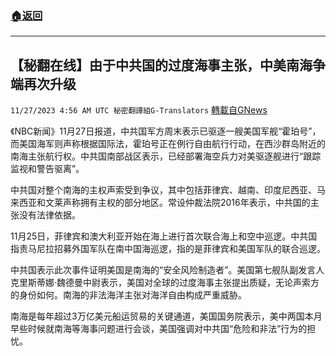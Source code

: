 ###  [:house:返回](README.md)
---


## 【秘翻在线】由于中共国的过度海事主张，中美南海争端再次升级
`11/27/2023 4:56 AM UTC 秘密翻譯組G-Translators` [轉載自GNews](https://gnews.org/articles/2041003)

         

《NBC新闻》11月27日报道，中共国军方周末表示已驱逐一艘美国军舰“霍珀号”，而美国海军则声称根据国际法，霍珀号正在例行自由航行行动，在西沙群岛附近的南海主张航行权。中共国南部战区表示，已经部署海空兵力对美驱逐舰进行“跟踪监视和警告驱离”。

中共国对整个南海的主权声索受到争议，其中包括菲律宾、越南、印度尼西亚、马来西亚和文莱声称拥有主权的部分地区。常设仲裁法院2016年表示，中共国的主张没有法律依据。

11月25日，菲律宾和澳大利亚开始在海上进行首次联合海上和空中巡逻。中共国指责马尼拉招募外国军队在南中国海巡逻，指的是菲律宾和美国军队的联合巡逻。

中共国表示此次事件证明美国是南海的“安全风险制造者”。美国第七舰队副发言人克里斯蒂娜·魏德曼中尉表示，美国对全球的过度海事主张提出质疑，无论声索方的身份如何。南海的非法海洋主张对海洋自由构成严重威胁。

南海是每年超过3万亿美元船运贸易的关键通道，美国国务院表示，美中两国本月早些时候就南海等海事问题进行会谈，美国强调对中共国“危险和非法”行为的担忧。
